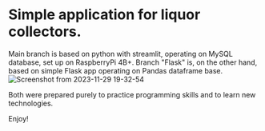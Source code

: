 # Simple application for liquor collectors. 
Main branch is based on python with streamlit, operating on MySQL database, set up on RaspberryPi 4B+.
Branch "Flask" is, on the other hand, based on simple Flask app operating on Pandas dataframe base.
![Screenshot from 2023-11-29 19-32-54](https://github.com/Rmadeye/AlCollector/assets/46814304/b5334d70-28be-4fcd-98d4-9038f9e37774)

Both were prepared purely to practice  programming skills and to learn new technologies.

Enjoy!

